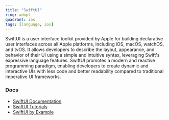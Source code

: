 ```yaml
---
title: "SwiftUI"
ring: adopt
quadrant: ios
tags: [language, ios]
---
```


SwiftUI is a user interface toolkit provided by Apple for building declarative user interfaces across all Apple platforms, including iOS, macOS, watchOS, and tvOS. It allows developers to describe the layout, appearance, and behavior of their UI using a simple and intuitive syntax, leveraging Swift's expressive language features. SwiftUI promotes a modern and reactive programming paradigm, enabling developers to create dynamic and interactive UIs with less code and better readability compared to traditional imperative UI frameworks.

### Docs

- [SwiftUI Documentation](https://developer.apple.com/documentation/swiftui)
- [SwiftUI Tutorials](https://developer.apple.com/tutorials/swiftui)
- [SwiftUI by Example](https://www.hackingwithswift.com/quick-start/swiftui)
